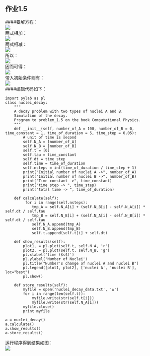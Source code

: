 ## 作业1.5
####要解方程：<br>
![](https://github.com/kolir/compuational_physics_N2014301020137/blob/master/File_2/Exercise_04/1.png)<br>
两式相加：<br>
![](https://github.com/kolir/compuational_physics_N2014301020137/blob/master/File_2/Exercise_04/2.png)<br>
两式相减：<br>
![](https://github.com/kolir/compuational_physics_N2014301020137/blob/master/File_2/Exercise_04/3.png)<br>
所以：<br>
![](https://github.com/kolir/compuational_physics_N2014301020137/blob/master/File_2/Exercise_04/4.png)<br>
因而可得：<br>
![](https://github.com/kolir/compuational_physics_N2014301020137/blob/master/File_2/Exercise_04/5.png)<br>
带入初始条件则有：<br>
![](https://github.com/kolir/compuational_physics_N2014301020137/blob/master/File_2/Exercise_04/6.png)<br>
####编辑代码如下：<br>
```
import pylab as pl
class nuclei_decay:
    """
    A decay problem with two types of nuclei A and B.
    Simulation of the decay.
    Program to problem_1.5 on the book Computational Physics.
    """
    def __init__(self, number_of_A = 100, number_of_B = 0, time_constant = 1, time_of_duration = 5, time_step = 0.05):
        # unit of time is second
        self.N_A = [number_of_A]
        self.N_B = [number_of_B]
        self.t = [0]
        self.tau = time_constant
        self.dt = time_step
        self.time = time_of_duration
        self.nsteps = int(time_of_duration / time_step + 1)
        print("Initial number of nuclei A ->", number_of_A)
        print("Initial number of nuclei B ->", number_of_B)
        print("Time constant ->", time_constant)
        print("time step -> ", time_step)
        print("total time -> ", time_of_duration)

    def calculate(self):
         for i in range(self.nsteps):
            tmp_A = self.N_A[i] + (self.N_B[i] - self.N_A[i]) * self.dt / self.tau
            tmp_B = self.N_B[i] + (self.N_A[i] - self.N_B[i]) * self.dt / self.tau
            self.N_A.append(tmp_A)
            self.N_B.append(tmp_B)
            self.t.append(self.t[i] + self.dt)

    def show_results(self):
        plot1, = pl.plot(self.t, self.N_A, 'r')
        plot2, = pl.plot(self.t, self.N_B, 'g')
        pl.xlabel('time ($s$)')
        pl.ylabel('Number of Nuclei')
        pl.title("Number's change of nuclei A and nuclei B")
        pl.legend([plot1, plot2], ['nuclei A', 'nuclei B'], loc="best")
        pl.show()

    def store_results(self):
        myfile = open('nuclei_decay_data.txt', 'w')
        for i in range(len(self.t)):
            myfile.write(str(self.t[i]))
            myfile.write(str(self.N_A[i]))
        myfile.close()
        print myfile

a = nuclei_decay()
a.calculate()
a.show_results()
a.store_results()
```
运行程序得到结果如图：<br>
![](https://github.com/kolir/compuational_physics_N2014301020137/blob/master/File_2/Exercise_04/7.JPG)<br>
